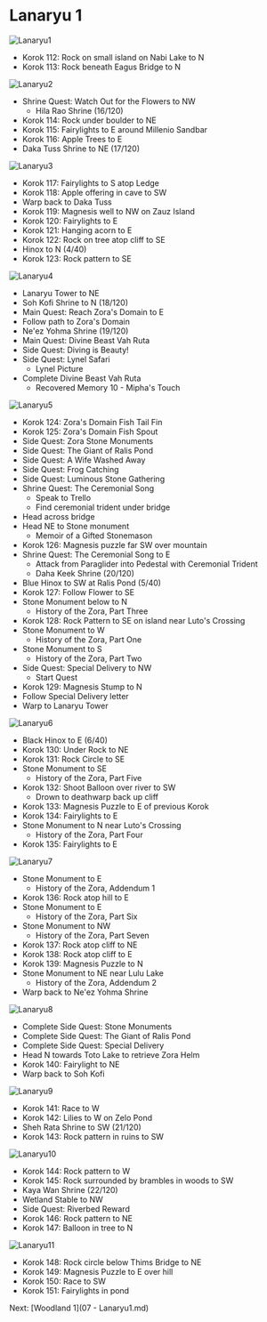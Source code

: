 # Lanaryu 1

![Lanaryu1](images/Lanaryu1.PNG)

* Korok 112: Rock on small island on Nabi Lake to N
* Korok 113: Rock beneath Eagus Bridge to N

![Lanaryu2](images/Lanaryu2.PNG)

* Shrine Quest: Watch Out for the Flowers to NW
  * Hila Rao Shrine (16/120)
* Korok 114: Rock under boulder to NE
* Korok 115: Fairylights to E around Millenio Sandbar
* Korok 116: Apple Trees to E
* Daka Tuss Shrine to NE (17/120)

![Lanaryu3](images/Lanaryu3.PNG)

* Korok 117: Fairylights to S atop Ledge
* Korok 118: Apple offering in cave to SW
* Warp back to Daka Tuss
* Korok 119: Magnesis well to NW on Zauz Island
* Korok 120: Fairylights to E
* Korok 121: Hanging acorn to E
* Korok 122: Rock on tree atop cliff to SE
* Hinox to N (4/40)
* Korok 123: Rock pattern to SE

![Lanaryu4](images/Lanaryu4.PNG)

* Lanaryu Tower to NE
* Soh Kofi Shrine to N (18/120)
* Main Quest: Reach Zora's Domain to E
* Follow path to Zora's Domain
* Ne'ez Yohma Shrine (19/120)
* Main Quest: Divine Beast Vah Ruta
* Side Quest: Diving is Beauty!
* Side Quest: Lynel Safari
  * Lynel Picture
* Complete Divine Beast Vah Ruta
  * Recovered Memory 10 - Mipha's Touch

![Lanaryu5](images/Lanaryu5.PNG)

* Korok 124: Zora's Domain Fish Tail Fin
* Korok 125: Zora's Domain Fish Spout
* Side Quest: Zora Stone Monuments
* Side Quest: The Giant of Ralis Pond
* Side Quest: A Wife Washed Away
* Side Quest: Frog Catching
* Side Quest: Luminous Stone Gathering
* Shrine Quest: The Ceremonial Song
  * Speak to Trello
  * Find ceremonial trident under bridge
* Head across bridge
* Head NE to Stone monument
  * Memoir of a Gifted Stonemason
* Korok 126: Magnesis puzzle far SW over mountain
* Shrine Quest: The Ceremonial Song to E
  * Attack from Paraglider into Pedestal with Ceremonial Trident
  * Daha Keek Shrine (20/120)
* Blue Hinox to SW at Ralis Pond (5/40)
* Korok 127: Follow Flower to SE
* Stone Monument below to N
  * History of the Zora, Part Three
* Korok 128: Rock Pattern to SE on island near Luto's Crossing
* Stone Monument to W
  * History of the Zora, Part One
* Stone Monument to S
  * History of the Zora, Part Two
* Side Quest: Special Delivery to NW
  * Start Quest
* Korok 129: Magnesis Stump to N
* Follow Special Delivery letter
* Warp to Lanaryu Tower

![Lanaryu6](images/Lanaryu6.PNG)

* Black Hinox to E (6/40)
* Korok 130: Under Rock to NE
* Korok 131: Rock Circle to SE
* Stone Monument to SE
  * History of the Zora, Part Five
* Korok 132: Shoot Balloon over river to SW
  * Drown to deathwarp back up cliff
* Korok 133: Magnesis Puzzle to E of previous Korok
* Korok 134: Fairylights to E
* Stone Monument to N near Luto's Crossing
  * History of the Zora, Part Four
* Korok 135: Fairylights to E

![Lanaryu7](images/Lanaryu7.PNG)

* Stone Monument to E
  * History of the Zora, Addendum 1
* Korok 136: Rock atop hill to E
* Stone Monument to E
  * History of the Zora, Part Six
* Stone Monument to NW
  * History of the Zora, Part Seven
* Korok 137: Rock atop cliff to NE
* Korok 138: Rock atop cliff to E
* Korok 139: Magnesis Puzzle to N
* Stone Monument to NE near Lulu Lake
  * History of the Zora, Addendum 2
* Warp back to Ne'ez Yohma Shrine

![Lanaryu8](images/Lanaryu8.PNG)

* Complete Side Quest: Stone Monuments
* Complete Side Quest: The Giant of Ralis Pond
* Complete Side Quest: Special Delivery
* Head N towards Toto Lake to retrieve Zora Helm
* Korok 140: Fairylight to NE
* Warp back to Soh Kofi

![Lanaryu9](images/Lanaryu9.PNG)

* Korok 141: Race to W
* Korok 142: Lilies to W on Zelo Pond
* Sheh Rata Shrine to SW (21/120)
* Korok 143: Rock pattern in ruins to SW

![Lanaryu10](images/Lanaryu10.PNG)

* Korok 144: Rock pattern to W
* Korok 145: Rock surrounded by brambles in woods to SW
* Kaya Wan Shrine (22/120)
* Wetland Stable to NW
* Side Quest: Riverbed Reward
* Korok 146: Rock pattern to NE
* Korok 147: Balloon in tree to N

![Lanaryu11](images/Lanaryu11.PNG)

* Korok 148: Rock circle below Thims Bridge to NE
* Korok 149: Magnesis Puzzle to E over hill
* Korok 150: Race to SW
* Korok 151: Fairylights in pond

Next: [Woodland 1](07 - Lanaryu1.md)
